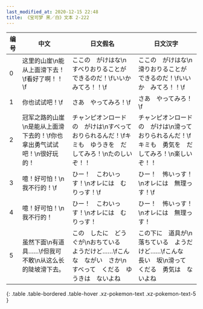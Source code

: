 ```yaml
---
last_modified_at: 2020-12-15 22:48
title: 《宝可梦 黑／白》文本 2-222
---
```

| 编号 | 中文 | 日文假名 | 日文汉字 |
| ---- | ---- | ---- | --- |
| 0 | 这里的山崖\n能从上面滑下去！\f看好了啊！！\f | ここの　がけはな\nすべりおりることが　できるのだ！\fいいか　みてろ！！\f | ここの　がけはな\n滑りおりることが　できるのだ！\fいいか　みてろ！！\f |
| 1 | 你也试试吧！\f | さあ　やってみろ！\f | さあ　やってみろ！\f |
| 2 | 冠军之路的山崖\n是能从上面滑下去的！\f你也拿出勇气试试吧！\n很好玩的！ | チャンピオンロードの　がけは\nすべって　おりられるんだ！\fキミも　ゆうきを　だしてみろ！\nたのしいぞ！！ | チャンピオンロードの　がけは\n滑って　おりられるんだ！\fキミも　勇気を　だしてみろ！\n楽しいぞ！！ |
| 3 | 噫！好可怕！\n我不行的！\f | ひー！　こわいっす！\nオレには　むりっす！\f | ひー！　怖いっす！\nオレには　無理っす！\f |
| 4 | 噫！好可怕！\n我不行的！ | ひー！　こわいっす！\nオレには　むりっす！ | ひー！　怖いっす！\nオレには　無理っす！ |
| 5 | 虽然下面\n有道具……\f但我可不敢\n从这么长的陡坡滑下去。 | この　したに　どうぐが\nおちている　ようだけど……\fこんな　ながい　さか\nすべって　くだる　ゆうきは　ないよね | この下に　道具が\n落ちている　ようだけど……\fこんな　長い　坂\n滑って　くだる　勇気は　ないよね |
{: .table .table-bordered .table-hover .xz-pokemon-text .xz-pokemon-text-5 }